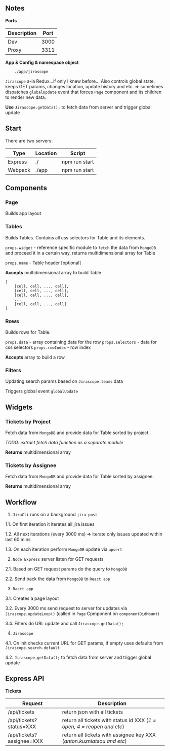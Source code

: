 ## Notes

**Ports**

|Description|Port|
|---|---|
|Dev|3000|
|Proxy|3311|

**App & Config & namespace object** 

```
    ./app/jirascope
```

`Jirascope` a-la Redux...if only I knew before...
Also controls global state, keeps GET params, changes location, update history and etc. => sometimes dispatches `globalUpdate` event that forces `Page` component and its children to render new data.

**Use** `Jirascope.getData();` to fetch data from server and trigger global update

## Start

There are two servers:

|  Type | Location  | Script |
|---|---|---|
| Express |./| npm run start |
| Webpack |./app| npm run start | 

## Components

### Page

Builds app layout

### Tables

Builds Tables. Contains all css selectors for Table and its elements.

`props.widget` - reference specific module to `fetch` the data from `MongoDB` and proceed it in a certain way, returns multidimensional array for Table

`props.name` - Table header [optional]

**Accepts** multidimensional array to build Table 

```
[
    [cell, cell, ..., cell],
    [cell, cell, ..., cell],
    [cell, cell, ..., cell],
    ...
    [cell, cell, ..., cell]    
]
```

### Rows

Builds rows for Table.

`props.data` - array containing data for the row
`props.selectors` - data for css selectors
`props.rowIndex` - row index

**Accepts** array to build a row

### Filters

Updating search params based on `Jirascope.teams` data

Triggers global event `globalUpdate`

## Widgets

### Tickets by Project

Fetch data from `MongoDB` and provide data for Table sorted by project.

*TODO: extract fetch data function as a separate module*

**Returns** multidimensional array

### Tickets by Assignee

Fetch data from `MongoDB` and provide data for Table sorted by assignee.

**Returns** multidimensional array

## Workflow

1. `JiraCli` runs on a background `jira post`

1.1. On first iteration it iterates all jira issues

1.2. All next iterations (every 3000 ms) => iterate only issues updated within last 60 mins

1.3. On each iteration perform `MongoDB` update via `upsert`

2. `Node Express` server listen for GET requests

2.1. Based on GET request params do the query to `MongoDB`

2.2. Send back the data from `MongoDB` to `React app`

3. `Raect app`

3.1. Creates a page layout

3.2. Every 3000 ms send request to server for updates via `Jirascope.updateLoop()` (called in `Page` Cpmponent on `componentDidMount`)

3.4. Filters do URL update and call `Jirascope.getData();`

4. `Jirascope`

4.1. On init checks current URL for GET params, if empty uses defaults from `Jirascope.search.default`

4.2. `Jirascope.getData();` to fetch data from server and trigger global update

## Express API

**Tickets**

|  Request | Description  |
|---|---|
| /api/tickets  | return json with all tickets  |
| /api/tickets?status=XXX  | return all tickets with status id XXX (*1 = open, 4 = reopen and etc*)  |
| /api/tickets?assignee=XXX  | return all tickets with assignee key XXX (*anton.kuzniatsou and etc*)  |